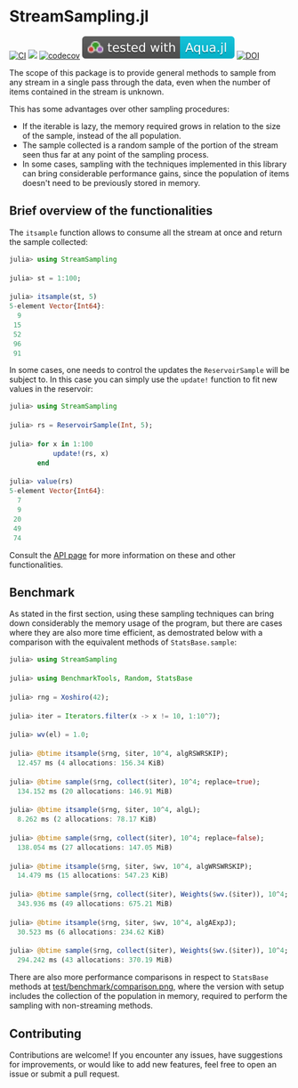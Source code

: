 # StreamSampling.jl

[![CI](https://github.com/JuliaDynamics/StreamSampling.jl/workflows/CI/badge.svg)](https://github.com/JuliaDynamics/StreamSampling.jl/actions?query=workflow%3ACI)
[![](https://img.shields.io/badge/docs-stable-blue.svg)](https://juliadynamics.github.io/StreamSampling.jl/stable/)
[![codecov](https://codecov.io/gh/JuliaDynamics/StreamSampling.jl/graph/badge.svg?token=F8W0MC53Z0)](https://codecov.io/gh/JuliaDynamics/StreamSampling.jl)
[![Aqua QA](https://raw.githubusercontent.com/JuliaTesting/Aqua.jl/master/badge.svg)](https://github.com/JuliaTesting/Aqua.jl)
[![DOI](https://zenodo.org/badge/692407431.svg)](https://zenodo.org/doi/10.5281/zenodo.12826684)

The scope of this package is to provide general methods to sample from any stream in a single pass through the data, even when 
the number of items contained in the stream is unknown.

This has some advantages over other sampling procedures:

- If the iterable is lazy, the memory required grows in relation to the size of the sample, instead of the all population.
- The sample collected is a random sample of the portion of the stream seen thus far at any point of the sampling process.
- In some cases, sampling with the techniques implemented in this library can bring considerable performance gains, since
  the population of items doesn't need to be previously stored in memory.
  
## Brief overview of the functionalities

The `itsample` function allows to consume all the stream at once and return the sample collected:

```julia
julia> using StreamSampling

julia> st = 1:100;

julia> itsample(st, 5)
5-element Vector{Int64}:
  9
 15
 52
 96
 91
```
In some cases, one needs to control the updates the `ReservoirSample` will be subject to. In this case
you can simply use the `update!` function to fit new values in the reservoir:

```julia
julia> using StreamSampling

julia> rs = ReservoirSample(Int, 5);

julia> for x in 1:100
           update!(rs, x)
       end

julia> value(rs)
5-element Vector{Int64}:
  7
  9
 20
 49
 74
```

Consult the [API page](https://juliadynamics.github.io/StreamSampling.jl/stable/) for more information on these and other functionalities.

## Benchmark

As stated in the first section, using these sampling techniques can bring down considerably the memory usage of the program, 
but there are cases where they are also more time efficient, as demostrated below with a comparison with the 
equivalent methods of `StatsBase.sample`:

```julia
julia> using StreamSampling

julia> using BenchmarkTools, Random, StatsBase

julia> rng = Xoshiro(42);

julia> iter = Iterators.filter(x -> x != 10, 1:10^7);

julia> wv(el) = 1.0;

julia> @btime itsample($rng, $iter, 10^4, algRSWRSKIP);
  12.457 ms (4 allocations: 156.34 KiB)

julia> @btime sample($rng, collect($iter), 10^4; replace=true);
  134.152 ms (20 allocations: 146.91 MiB)

julia> @btime itsample($rng, $iter, 10^4, algL);
  8.262 ms (2 allocations: 78.17 KiB)

julia> @btime sample($rng, collect($iter), 10^4; replace=false);
  138.054 ms (27 allocations: 147.05 MiB)

julia> @btime itsample($rng, $iter, $wv, 10^4, algWRSWRSKIP);
  14.479 ms (15 allocations: 547.23 KiB)

julia> @btime sample($rng, collect($iter), Weights($wv.($iter)), 10^4; replace=true);
  343.936 ms (49 allocations: 675.21 MiB)

julia> @btime itsample($rng, $iter, $wv, 10^4, algAExpJ);
  30.523 ms (6 allocations: 234.62 KiB)

julia> @btime sample($rng, collect($iter), Weights($wv.($iter)), 10^4; replace=false);
  294.242 ms (43 allocations: 370.19 MiB)
```

There are also more performance comparisons in respect to `StatsBase` methods at 
[test/benchmark/comparison.png](https://github.com/JuliaDynamics/StreamSampling.jl/blob/main/test/benchmark/comparison.png), where
the version with setup includes the collection of the population in memory, required to perform the sampling with non-streaming methods. 



## Contributing

Contributions are welcome! If you encounter any issues, have suggestions for improvements, or would like to add new 
features, feel free to open an issue or submit a pull request.

